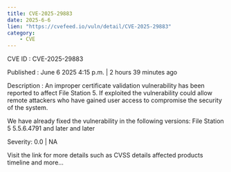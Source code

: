 ```yaml
---
title: CVE-2025-29883
date: 2025-6-6
lien: "https://cvefeed.io/vuln/detail/CVE-2025-29883"
category:
    - CVE
---
```


CVE ID : CVE-2025-29883

Published :  June 6
2025
4:15 p.m. | 2 hours
39 minutes ago

Description : An improper certificate validation vulnerability has been reported to affect File Station 5. If exploited
the vulnerability could allow remote attackers who have gained user access to compromise the security of the system.

We have already fixed the vulnerability in the following versions:
File Station 5 5.5.6.4791 and later
  and later

Severity: 0.0 | NA

Visit the link for more details
such as CVSS details
affected products
timeline
and more...
